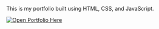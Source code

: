 This is my portfolio built using HTML, CSS, and JavaScript.

[![Open Portfolio Here](https://img.shields.io/badge/Open-ToDoApp-blue?style=for-the-badge)](https://shielaonsana.github.io/my-portfolio/)

